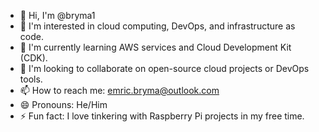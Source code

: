 - 👋 Hi, I'm @bryma1
- 👀 I'm interested in cloud computing, DevOps, and infrastructure as code.
- 🌱 I'm currently learning AWS services and Cloud Development Kit (CDK).
- 💞️ I'm looking to collaborate on open-source cloud projects or DevOps tools.
- 📫 How to reach me: emric.bryma@outlook.com
- 😄 Pronouns: He/Him
- ⚡ Fun fact: I love tinkering with Raspberry Pi projects in my free time.
